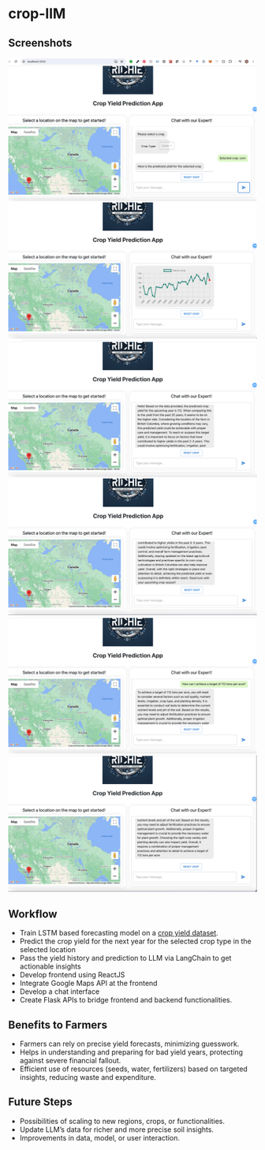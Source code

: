 # crop-llM

## Screenshots
![Screenshot 1](https://github.com/richiectr360/crop-llM/blob/main/photos/1.png?raw=true)
![Screenshot 2](https://github.com/richiectr360/crop-llM/blob/main/photos/2.png?raw=true)
![Screenshot 3](https://github.com/richiectr360/crop-llM/blob/main/photos/3.png?raw=true)
![Screenshot 4](https://github.com/richiectr360/crop-llM/blob/main/photos/4.png?raw=true)
![Screenshot 5](https://github.com/richiectr360/crop-llM/blob/main/photos/5.png?raw=true)
![Screenshot 6](https://github.com/richiectr360/crop-llM/blob/main/photos/6.png?raw=true)

## Workflow
- Train LSTM based forecasting model on a [crop yield dataset](https://open.canada.ca/data/en/dataset/754a5961-0d27-406c-b5e3-224b6e494e9e/resource/a97f11b2-31f3-469d-a8da-49f0db0a0146).
- Predict the crop yield for the next year for the selected crop type in the selected location
- Pass the yield history and prediction to LLM via LangChain to get actionable insights
- Develop frontend using ReactJS
- Integrate Google Maps API at the frontend
- Develop a chat interface
- Create Flask APIs to bridge frontend and backend functionalities.

## Benefits to Farmers
- Farmers can rely on precise yield forecasts, minimizing guesswork.
- Helps in understanding and preparing for bad yield years, protecting against severe financial fallout.
- Efficient use of resources (seeds, water, fertilizers) based on targeted insights, reducing waste and expenditure.

## Future Steps
- Possibilities of scaling to new regions, crops, or functionalities.
- Update LLM’s data for richer and more precise soil insights.
- Improvements in data, model, or user interaction.
